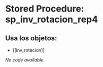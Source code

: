 # Stored Procedure: sp_inv_rotacion_rep4

## Usa los objetos:
- [[inv_rotacion]]

*No code available.*
